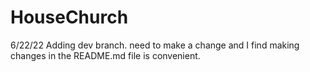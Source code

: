 # HouseChurch
6/22/22 Adding dev branch. need to make a change and I find making changes in the README.md file is convenient.
